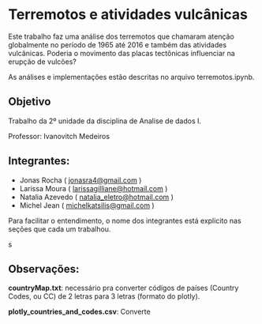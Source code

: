 # Terremotos e atividades vulcânicas
	
Este trabalho faz uma análise dos terremotos que chamaram atenção globalmente no período de 1965 até 2016 e também das atividades vulcânicas. Poderia o movimento das placas tectônicas influenciar na erupção de vulcões?

As análises e implementações estão descritas no arquivo terremotos.ipynb.

## Objetivo
Trabalho da 2º unidade da disciplina de Analise de dados I.

Professor: Ivanovitch Medeiros


## Integrantes:

* Jonas Rocha ( jonasra4@gmail.com )
* Larissa Moura ( larissagilliane@hotmail.com )
* Natalia Azevedo ( natalia_eletro@hotmail.com )
* Michel Jean ( michelkatsilis@gmail.com )

Para facilitar o entendimento, o nome dos integrantes está explicito nas seções que cada um trabalhou.

s
## Observações:
**countryMap.txt**: necessário pra converter códigos de países (Country Codes, ou CC) de 2 letras para 3 letras (formato do plotly).

**plotly_countries_and_codes.csv**: Converte